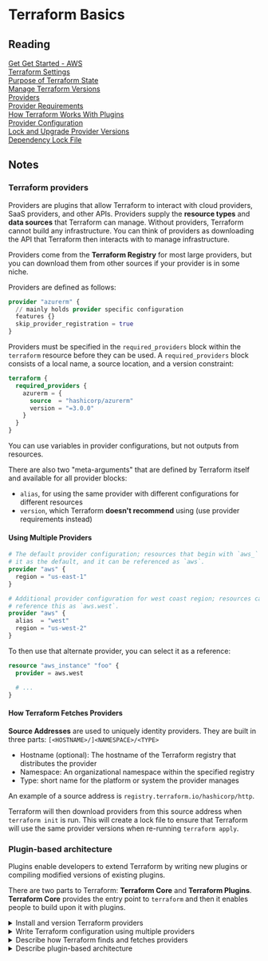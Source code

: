 # Terraform Basics

## Reading

[Get Get Started - AWS](https://developer.hashicorp.com/terraform/tutorials/aws-get-started)  
[Terraform Settings](https://developer.hashicorp.com/terraform/language/v1.1.x/settings)  
[Purpose of Terraform State](https://developer.hashicorp.com/terraform/language/v1.1.x/state/purpose)  
[Manage Terraform Versions](https://developer.hashicorp.com/terraform/tutorials/configuration-language/versions)  
[Providers](https://developer.hashicorp.com/terraform/language/v1.1.x/providers)  
[Provider Requirements](https://developer.hashicorp.com/terraform/language/v1.1.x/providers/requirements)  
[How Terraform Works With Plugins](https://developer.hashicorp.com/terraform/plugin/how-terraform-works)  
[Provider Configuration](https://developer.hashicorp.com/terraform/language/v1.1.x/providers/configuration)  
[Lock and Upgrade Provider Versions](https://developer.hashicorp.com/terraform/tutorials/configuration-language/provider-versioning)  
[Dependency Lock File](https://developer.hashicorp.com/terraform/language/v1.1.x/files/dependency-lock)

## Notes

### Terraform providers

Providers are plugins that allow Terraform to interact with cloud providers, SaaS providers, and other APIs. Providers supply the **resource types** and **data sources** that Terraform can manage. Without providers, Terraform cannot build any infrastructure. You can think of providers as downloading the API that Terraform then interacts with to manage infrastructure.

Providers come from the **Terraform Registry** for most large providers, but you can download them from other sources if your provider is in some niche.

Providers are defined as follows:

```terraform
provider "azurerm" {
  // mainly holds provider specific configuration
  features {}
  skip_provider_registration = true
}

```

Providers must be specified in the `required_providers` block within the `terraform` resource before they can be used. A `required_providers` block consists of a local name, a source location, and a version constraint:

```terraform
terraform {
  required_providers {
    azurerm = {
      source  = "hashicorp/azurerm"
      version = "=3.0.0"
    }
  }
}
```

You can use variables in provider configurations, but not outputs from resources.

There are also two "meta-arguments" that are defined by Terraform itself and available for all provider blocks:
  - `alias`, for using the same provider with different configurations for different resources
  - `version`, which Terraform **doesn't recommend** using (use provider requirements instead)


#### **Using Multiple Providers**

```terraform
# The default provider configuration; resources that begin with `aws_` will use
# it as the default, and it can be referenced as `aws`.
provider "aws" {
  region = "us-east-1"
}

# Additional provider configuration for west coast region; resources can
# reference this as `aws.west`.
provider "aws" {
  alias  = "west"
  region = "us-west-2"
}
```

To then use that alternate provider, you can select it as a reference:

```terraform
resource "aws_instance" "foo" {
  provider = aws.west

  # ...
}
```

#### **How Terraform Fetches Providers**

**Source Addresses** are used to uniquely identity providers. They are built in three parts: `[<HOSTNAME>/]<NAMESPACE>/<TYPE>`

- Hostname (optional): The hostname of the Terraform registry that distributes the provider
- Namespace: An organizational namespace within the specified registry
- Type: short name for the platform or system the provider manages

An example of a source address is `registry.terraform.io/hashicorp/http`.

Terraform will then download providers from this source address when `terraform init` is run. This will create a lock file to ensure that Terraform will use the same provider versions when re-running `terraform apply`.

### Plugin-based architecture

Plugins enable developers to extend Terraform by writing new plugins or compiling modified versions of existing plugins.

There are two parts to Terraform: **Terraform Core** and **Terraform Plugins**. **Terraform Core** provides the entry point to `terraform` and then it enables people to build upon it with plugins.

<details>
<summary>Install and version Terraform providers</summary>

<details>
<summary>Installing providers</summary>

- To install a provider, you need both a `required_providers` block in the `terraform` resource, and a `provider` resource block detailing the configuration for that provider
- The `required_providers` block will need the **source address** of the provider
- You prepare the provider for being used by running `terraform init`
</details>

<details>
<summary>Versioning providers</summary>

- You can version your provider in the `required_providers` block in the `terraform resource`
- `terraform init` will create a versioning lock file when it's run
</details>

</details>

<details>
<summary>Write Terraform configuration using multiple providers</summary>

- You can define multiple providers and reference them using their `alias` field which is passed into the `provider` resource block
</details>

<details>
<summary>Describe how Terraform finds and fetches providers</summary>

**Source Addresses** are used to uniquely identity providers. They are built in three parts: `[<HOSTNAME>/]<NAMESPACE>/<TYPE>`. Terraform will then download providers from this source address when `terraform init` is run. The `hostname` determines what **registry** terraform will look in for the provider. 

</details>

<details>
<summary>Describe plugin-based architecture</summary>

Plugins enable Terraform's platform to be extended. There are two parts to Terraform: **Terraform Core** and **Terraform Plugins**. **Terraform Core** provides the entry point to `terraform` and then it enables people to build upon it with plugins.
</details>
